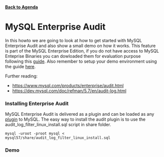 **[Back to Agenda](./../README.md)**

# MySQL Enterprise Audit

In this howto we are going to look at how to get started with MySQL Enterprise Audit and also show a small demo on how it works. This feature is part of the MySQL Enterprise Edition, if you do not have access to MySQL Enteprise Binaries you can dowloaded them for evaluation purpose following this [guide](/howtos/edelivery-ee.md). Also remember to setup your demo environment using the guide [here](/howtos/install.md).

Further reading:
* https://www.mysql.com/products/enterprise/audit.html
* https://dev.mysql.com/doc/refman/5.7/en/audit-log.html


### Installing Enterprise Audit
MySQL Enterprise Audit is delivered as a plugin and can be loaded as any [plugin](https://dev.mysql.com/doc/refman/5.7/en/server-plugin-loading.html) to MySQL. The easy way to install the audit plugin is to use the audit_log_filter_linux_install.sql script in share folder.

```
mysql -uroot -proot mysql <  mysql57/share/audit_log_filter_linux_install.sql
```
### Demo

